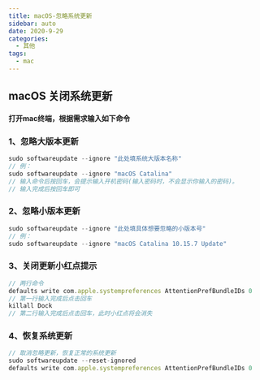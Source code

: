 ```yaml
---
title: macOS-忽略系统更新
sidebar: auto
date: 2020-9-29
categories:
  - 其他
tags:
  - mac
---
```


## macOS 关闭系统更新



#### 打开mac终端，根据需求输入如下命令



### 1、忽略大版本更新

```javascript
sudo softwareupdate --ignore "此处填系统大版本名称"
// 例：
sudo softwareupdate --ignore "macOS Catalina"
// 输入命令后按回车，会提示输入开机密码(输入密码时，不会显示你输入的密码)。
// 输入完成后按回车即可
```

### 2、忽略小版本更新

```javascript
sudo softwareupdate --ignore "此处填具体想要忽略的小版本号"
// 例：
sudo softwareupdate --ignore "macOS Catalina 10.15.7 Update"
```

### 3、关闭更新小红点提示

```javascript
// 两行命令
defaults write com.apple.systempreferences AttentionPrefBundleIDs 0
// 第一行输入完成后点击回车
killall Dock
// 第二行输入完成后点击回车，此时小红点将会消失
```

### 4、恢复系统更新

```javascript
// 取消忽略更新，恢复正常的系统更新
sudo softwareupdate --reset-ignored
defaults write com.apple.systempreferences AttentionPrefBundleIDs 0
```

